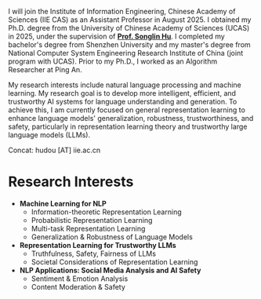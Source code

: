 I will join the Institute of Information Engineering, Chinese Academy of Sciences (IIE CAS) as an Assistant Professor in August 2025. I obtained my Ph.D. degree from the University of Chinese Academy of Sciences (UCAS) in 2025, under the supervision of [**Prof. Songlin Hu**](https://people.ucas.ac.cn/~husonglin?language=en). 
I completed my bachelor's degree from Shenzhen University and my master's degree from National Computer System Engineering Research Institute of China (joint program with UCAS). 
Prior to my Ph.D., I worked as an Algorithm Researcher at Ping An.

My research interests include natural language processing and machine learning. 
My research goal is to develop more intelligent, efficient, and trustworthy AI systems for language understanding and generation. 
To achieve this, I am currently focused on general representation learning to enhance language models' generalization, robustness, trustworthiness, and safety, particularly in representation learning theory and trustworthy large language models (LLMs).  


Concat: hudou [AT] iie.ac.cn

# Research Interests
- **Machine Learning for NLP**
  - Information-theoretic Representation Learning
  - Probabilistic Representation Learning
  - Multi-task Representation Learning
  - Generalization & Robustness of Language Models
- **Representation Learning for Trustworthy LLMs**
  - Truthfulness, Safety, Fairness of LLMs
  - Societal Considerations of Representation Learning
- **NLP Applications: Social Media Analysis and AI Safety**
  - Sentiment & Emotion Analysis
  - Content Moderation & Safety
